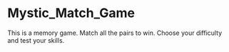 # Mystic_Match_Game
This is a memory game. Match all the pairs to win. Choose your difficulty and test your skills.
